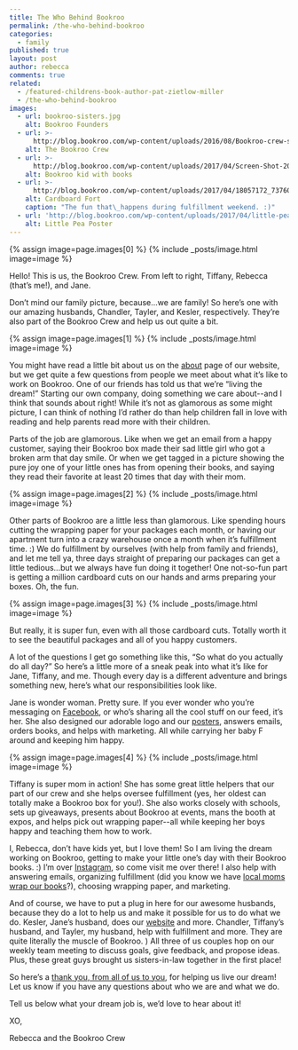 ```yaml
---
title: The Who Behind Bookroo
permalink: /the-who-behind-bookroo
categories:
  - family
published: true
layout: post
author: rebecca
comments: true
related:
  - /featured-childrens-book-author-pat-zietlow-miller
  - /the-who-behind-bookroo
images:
  - url: bookroo-sisters.jpg
    alt: Bookroo Founders
  - url: >-
      http://blog.bookroo.com/wp-content/uploads/2016/08/Bookroo-crew-small-min-1.jpg
    alt: The Bookroo Crew
  - url: >-
      http://blog.bookroo.com/wp-content/uploads/2017/04/Screen-Shot-2017-04-27-at-12.33.40-PM.png
    alt: Bookroo kid with books
  - url: >-
      http://blog.bookroo.com/wp-content/uploads/2017/04/18057172_737609406400906_3686392882457448709_n.jpg
    alt: Cardboard Fort
    caption: "The fun that\_happens during fulfillment weekend. :)"
  - url: 'http://blog.bookroo.com/wp-content/uploads/2017/04/little-pea.jpg'
    alt: Little Pea Poster
---
```


{% assign image=page.images[0] %}
{% include _posts/image.html image=image %}

Hello! This is us, the Bookroo Crew. From left to right, Tiffany, Rebecca (that’s me!), and Jane.

Don’t mind our family picture, because...we are family! So here’s one with our amazing husbands, Chandler, Tayler, and Kesler, respectively. They’re also part of the Bookroo Crew and help us out quite a bit. 

{% assign image=page.images[1] %}
{% include _posts/image.html image=image %}

You might have read a little bit about us on the [about](https://bookroo.com/about) page of our website, but we get quite a few questions from people we meet about what it’s like to work on Bookroo. One of our friends has told us that we’re “living the dream!” Starting our own company, doing something we care about--and I think that sounds about right! While it’s not as glamorous as some might picture, I can think of nothing I’d rather do than help children fall in love with reading and help parents read more with their children. 

Parts of the job are glamorous. Like when we get an email from a happy customer, saying their Bookroo box made their sad little girl who got a broken arm that day smile. Or when we get tagged in a picture showing the pure joy one of your little ones has from opening their books, and saying they read their favorite at least 20 times that day with their mom. 

{% assign image=page.images[2] %}
{% include _posts/image.html image=image %}

Other parts of Bookroo are a little less than glamorous. Like spending hours cutting the wrapping paper for your packages each month, or having our apartment turn into a crazy warehouse once a month when it’s fulfillment time. :) We do fulfillment by ourselves (with help from family and friends), and let me tell ya, three days straight of preparing our packages can get a little tedious...but we always have fun doing it together! One not-so-fun part is getting a million cardboard cuts on our hands and arms preparing your boxes. Oh, the fun.

{% assign image=page.images[3] %}
{% include _posts/image.html image=image %}

But really, it is super fun, even with all those cardboard cuts. Totally worth it to see the beautiful packages and all of you happy customers. 

A lot of the questions I get go something like this, “So what do you actually do all day?” So here’s a little more of a sneak peak into what it’s like for Jane, Tiffany, and me. Though every day is a different adventure and brings something new, here’s what our responsibilities look like. 

Jane is wonder woman. Pretty sure. If you ever wonder who you’re messaging on [Facebook](https://www.facebook.com/bookroo.love/), or who’s sharing all the cool stuff on our feed, it’s her. She also designed our adorable logo and our [posters](https://bookroo.com/posters), answers emails, orders books, and helps with marketing. All while carrying her baby F around and keeping him happy. 

{% assign image=page.images[4] %}
{% include _posts/image.html image=image %}

Tiffany is super mom in action! She has some great little helpers that our part of our crew and she helps oversee fulfillment (yes, her oldest can totally make a Bookroo box for you!). She also works closely with schools, sets up giveaways, presents about Bookroo at events, mans the booth at expos, and helps pick out wrapping paper--all while keeping her boys happy and teaching them how to work.

I, Rebecca, don’t have kids yet, but I love them! So I am living the dream working on Bookroo, getting to make your little one’s day with their Bookroo books. :) I’m over [Instagram](https://www.instagram.com/bookroo_love/), so come visit me over there! I also help with answering emails, organizing fulfillment (did you know we have [local moms wrap our books](http://blog.bookroo.com/behind-the-scenes-at-bookroo/)?), choosing wrapping paper, and marketing. 

And of course, we have to put a plug in here for our awesome husbands, because they do a lot to help us and make it possible for us to do what we do. Kesler, Jane’s husband, does our [website](http://www.bookroo.com) and more. Chandler, Tiffany’s husband, and Tayler, my husband, help with fulfillment and more. They are quite literally the muscle of Bookroo.  ) All three of us couples hop on our weekly team meeting to discuss goals, give feedback, and propose ideas. Plus, these great guys brought us sisters-in-law together in the first place! 

So here’s a [thank you, from all of us to you](http://blog.bookroo.com/were-grateful-for-you/), for helping us live our dream! Let us know if you have any questions about who we are and what we do.

Tell us below what your dream job is, we’d love to hear about it! 

XO, 

Rebecca and the Bookroo Crew
